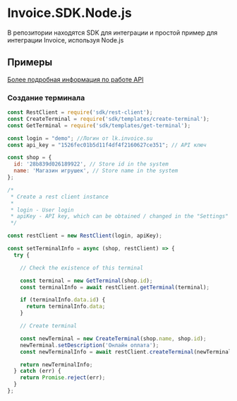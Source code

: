 # Invoice.SDK.Node.js

В репозитории находятся SDK для интеграции и простой пример для интеграции Invoice, используя Node.js

## Примеры

[Более подробная информация по работе API](https://dev.invoice.su)

### Создание терминала

```javascript
const RestClient = require('sdk/rest-client');
const CreateTerminal = require('sdk/templates/create-terminal');
const GetTerminal = require('sdk/templates/get-terminal');

const login = "demo"; //Логин от lk.invoice.su
const api_key = "1526fec01b5d11f4df4f2160627ce351"; // API ключ

const shop = {
  id: '28b839d026189922', // Store id in the system
  name: 'Магазин игрушек', // Store name in the system
};

/*
 * Create a rest client instance
 *
 * login - User login
 * apiKey - API key, which can be obtained / changed in the "Settings" section
 */

const restClient = new RestClient(login, apiKey);

const setTerminalInfo = async (shop, restClient) => {
  try {

    // Check the existence of this terminal

    const terminal = new GetTerminal(shop.id);
    const terminalInfo = await restClient.getTerminal(terminal);

    if (terminalInfo.data.id) {
      return terminalInfo.data;
    }

    // Create terminal

    const newTerminal = new CreateTerminal(shop.name, shop.id);
    newTerminal.setDescription('Онлайн оплата');
    const newTerminalInfo = await restClient.createTerminal(newTerminal);

    return newTerminalInfo;
  } catch (err) {
    return Promise.reject(err);
  }
};
```
